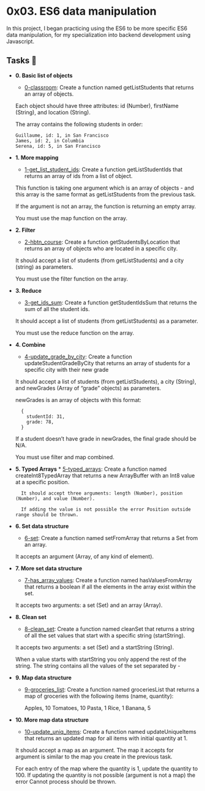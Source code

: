# 0x03. ES6 data manipulation

In this project, I began practicing using the ES6 to be more specific ES6 data manipulation, for my specialization into backend development using Javascript.

## Tasks :page_with_curl:

* **0. Basic list of objects**
  * [0-classroom](./0-classroom.js): Create a function named getListStudents that returns an array of objects.

  Each object should have three attributes: id (Number), firstName (String), and location (String).

  The array contains the following students in order:

      Guillaume, id: 1, in San Francisco
      James, id: 2, in Columbia
      Serena, id: 5, in San Francisco



* **1. More mapping**
  * [1-get_list_student_ids](./1-get_list_student_ids.js): Create a function getListStudentIds that returns an array of ids from a list of object.

  This function is taking one argument which is an array of objects - and this array is the same format as getListStudents from the previous task.

  If the argument is not an array, the function is returning an empty array.

  You must use the map function on the array.



* **2. Filter**
  * [2-hbtn_course](./2-hbtn_course.js): Create a function getStudentsByLocation that returns an array of objects who are located in a specific city.

  It should accept a list of students (from getListStudents) and a city (string) as parameters.

  You must use the filter function on the array.


* **3. Reduce**
  * [3-get_ids_sum](./3-get_ids_sum.js): Create a function getStudentIdsSum that returns the sum of all the student ids.

  It should accept a list of students (from getListStudents) as a parameter.

  You must use the reduce function on the array. 



* **4. Combine**
  * [4-update_grade_by_city](./4-update_grade_by_city.js): Create a function updateStudentGradeByCity that returns an array of students for a specific city with their new grade

  It should accept a list of students (from getListStudents), a city (String), and newGrades (Array of “grade” objects) as parameters.

  newGrades is an array of objects with this format:
  ```
    {
      studentId: 31,
      grade: 78,
    }
  ```
  If a student doesn’t have grade in newGrades, the final grade should be N/A.

  You must use filter and map combined.



* **5. Typed Arrays**
      * [5-typed_arrays](./5-typed_arrays.js): Create a function named createInt8TypedArray that returns a new ArrayBuffer with an Int8 value at a specific position.

        It should accept three arguments: length (Number), position (Number), and value (Number).

        If adding the value is not possible the error Position outside range should be thrown.


* **6. Set data structure**
  * [6-set](./6-set.js): Create a function named setFromArray that returns a Set from an array.

  It accepts an argument (Array, of any kind of element). 


* **7. More set data structure**
    * [7-has_array_values](./7-has_array_values.js): Create a function named hasValuesFromArray that returns a boolean if all the elements in the array exist within the set.

    It accepts two arguments: a set (Set) and an array (Array). 


* **8. Clean set**
  * [8-clean_set](./8-clean_set.js): Create a function named cleanSet that returns a string of all the set values that start with a specific string (startString).

  It accepts two arguments: a set (Set) and a startString (String).

  When a value starts with startString you only append the rest of the string. The string contains all the values of the set separated by -



* **9. Map data structure**
  * [9-groceries_list](./9-groceries_list.js): Create a function named groceriesList that returns a map of groceries with the following items (name, quantity):

    Apples, 10
    Tomatoes, 10
    Pasta, 1
    Rice, 1
    Banana, 5



* **10. More map data structure**
   * [10-update_uniq_items](./10-update_uniq_items.js): Create a function named updateUniqueItems that returns an updated map for all items with initial quantity at 1.

  It should accept a map as an argument. The map it accepts for argument is similar to the map you create in the previous task.

  For each entry of the map where the quantity is 1, update the quantity to 100. If updating the quantity is not possible (argument is not a map) the error Cannot process should be thrown.


